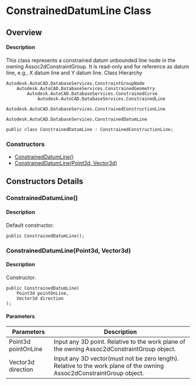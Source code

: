 # ConstrainedDatumLine Class

## Overview

#### Description
This class represents a constrained datum unbounded line node in the owning Assoc2dConstraintGroup. 
It is read-only and for reference as datum line, e.g., X datum line and Y datum line.
Class Hierarchy
```text
Autodesk.AutoCAD.DatabaseServices.ConstraintGroupNode
    Autodesk.AutoCAD.DatabaseServices.ConstrainedGeometry
        Autodesk.AutoCAD.DatabaseServices.ConstrainedCurve
            Autodesk.AutoCAD.DatabaseServices.ConstrainedLine
                Autodesk.AutoCAD.DatabaseServices.ConstrainedConstructionLine
                    Autodesk.AutoCAD.DatabaseServices.ConstrainedDatumLine
```

```text
public class ConstrainedDatumLine : ConstrainedConstructionLine;
```

### Constructors

- [ConstrainedDatumLine()](#constraineddatumline())
- [ConstrainedDatumLine(Point3d, Vector3d)](#constraineddatumline(point3d,-vector3d))


## Constructors Details

### ConstrainedDatumLine()

#### Description
Default constructor.
```text
public ConstrainedDatumLine();
```

### ConstrainedDatumLine(Point3d, Vector3d)

#### Description
Constructor.
```text
public ConstrainedDatumLine(
    Point3d pointOnLine, 
    Vector3d direction
);
```

#### Parameters
| Parameters | Description |
| --- | --- |
| Point3d pointOnLine | Input any 3D point. Relative to the work plane of the owning Assoc2dConstraintGroup object. |
| Vector3d direction | Input any 3D vector(must not be zero length). Relative to the work plane of the owning Assoc2dConstraintGroup object. |
